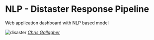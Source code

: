 # NLP - Distaster Response Pipeline
Web application dashboard with NLP based model

![disaster](https://images.unsplash.com/photo-1545276070-ec815f01c6ec?ixid=MXwxMjA3fDB8MHxwaG90by1wYWdlfHx8fGVufDB8fHw%3D&ixlib=rb-1.2.1&auto=format&fit=crop&w=1500&q=80)
*[Chris Gallagher](https://unsplash.com/@chriswebdog)*
